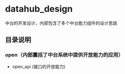 # datahub_design
中台的开发设计，内部包含了多个中台能力组件的设计思路

## 目录说明

### open（内部囊括了中台系统中提供开放能力的应用）
 - open_api (接口的开放能力)
